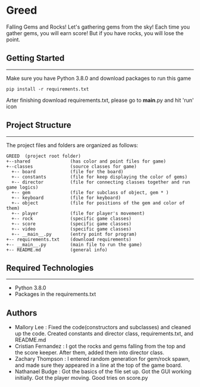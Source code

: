 # Greed
Falling Gems and Rocks!
Let's gathering gems from the sky! Each time you gather gems, you will earn score! But if you have rocks, you will lose the point.

## Getting Started
---
Make sure you have Python 3.8.0 and download packages to run this game
```
pip install -r requirements.txt
```
Arter finishing download requirements.txt, please go to __main__.py and hit 'run' icon

## Project Structure
---
The project files and folders are organized as follows:
```
GREED  (project root folder)
+--shared               (has color and point files for game)
+--classes              (source classes for game)
  +-- board             (file for the board)
  +-- constants         (file for keep displaying the color of gems)
  +-- director          (file for connecting classes together and run game logics)
  +-- gem               (file for subclass of object, gem * )
  +-- keyboard          (file for keyboard)
  +-- object            (file for positions of the gem and color of them)
  +-- player            (file for player's movement)
  +-- rock              (specific game classes)
  +-- score             (specific game classes)
  +-- video             (specific game classes)
  +-- __main__.py       (entry point for program)
+-- requirements.txt    (download requirements)
+-- __main__.py         (main file to run the game)
+-- README.md           (general info)
```

## Required Technologies
---
* Python 3.8.0
* Packages in the requirements.txt

## Authors
* Mallory Lee : Fixed the code(constructors and subclasses) and cleaned up the code. Created constants and director class, requirements.txt, and README.md
* Cristian Fernandez : I got the rocks and gems falling from the top and the score keeper. After them, added them into director class.
* Zachary Thompson : I entered random generation for gem/rock spawn, and made sure they appeared in a line at the top of the game board.
* Nathanael Budge : Got the basics of the file set up. Got the GUI working initially. Got the player moving. Good tries on score.py

